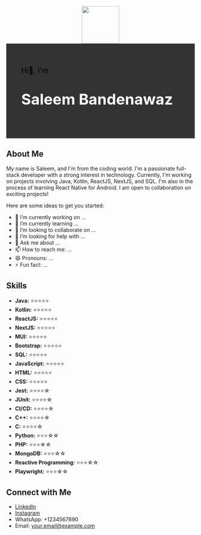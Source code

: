 <!-- Dark Box with Padding -->
<div background-color="red" padding="80px">

 


<div id="header" align="center" background-color="#333">
  <img src="https://media.giphy.com/media/RbDKaczqWovIugyJmW/giphy.gif" width="100vw"/>
</div>
<!-- Dark Box with Padding -->
<div style="background-color: #333; color: black; padding: 40px;">

  <!-- First Line with 20px Font Size -->
  <p style="font-size: 20px;">Hi👋, I'm</p>

  <!-- Second Line with 40px Font Size, Bold, and White Color -->
  <p style="font-size: 40px; font-weight: bold; color: #fff;">Saleem Bandenawaz</p>

</div>

## About Me

My name is Saleem, and I'm from the coding world. I'm a passionate full-stack developer with a strong interest in technology. Currently, I'm working on projects involving Java, Kotlin, ReactJS, NextJS, and SQL. I'm also in the process of learning React Native for Android. I am open to collaboration on exciting projects!

Here are some ideas to get you started:

- 🔭 I’m currently working on ...
- 🌱 I’m currently learning ...
- 👯 I’m looking to collaborate on ...
- 🤔 I’m looking for help with ...
- 💬 Ask me about ...
- 📫 How to reach me: ...
- 😄 Pronouns: ...
- ⚡ Fun fact: ... 

## Skills

- **Java:** ⭐️⭐️⭐️⭐️⭐️
- **Kotlin:** ⭐️⭐️⭐️⭐️⭐️
- **ReactJS:** ⭐️⭐️⭐️⭐️⭐️
- **NextJS:** ⭐️⭐️⭐️⭐️⭐️
- **MUI:** ⭐️⭐️⭐️⭐️⭐️
- **Bootstrap:** ⭐️⭐️⭐️⭐️⭐️
- **SQL:** ⭐️⭐️⭐️⭐️⭐️
- **JavaScript:** ⭐️⭐️⭐️⭐️⭐️
- **HTML:** ⭐️⭐️⭐️⭐️⭐️
- **CSS:** ⭐️⭐️⭐️⭐️⭐️
- **Jest:** ⭐️⭐️⭐️⭐️☆
- **JUnit:** ⭐️⭐️⭐️⭐️☆
- **CI/CD:** ⭐️⭐️⭐️⭐️☆
- **C++:** ⭐️⭐️⭐️⭐️☆
- **C:** ⭐️⭐️⭐️⭐️☆
- **Python:** ⭐️⭐️⭐️☆☆
- **PHP:** ⭐️⭐️⭐️☆☆
- **MongoDB:** ⭐️⭐️⭐️☆☆
- **Reactive Programming:** ⭐️⭐️⭐️☆☆
- **Playwright:** ⭐️⭐️⭐️☆☆

## Connect with Me

- [LinkedIn](https://www.linkedin.com/in/your-linkedin-profile)
- [Instagram](https://www.instagram.com/your-instagram)
- WhatsApp: +1234567890
- Email: your.email@example.com

</div>
